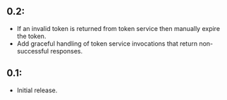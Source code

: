 ## 0.2:

* If an invalid token is returned from token service then manually expire the token.
* Add graceful handling of token service invocations that return non-successful responses.

## 0.1:

* Initial release.
